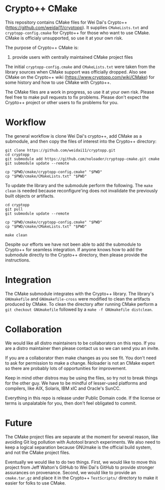 # Crypto++ CMake

This repository contains CMake files for Wei Dai's Crypto++ (https://github.com/weidai11/cryptopp). It supplies `CMakeLists.txt` and `cryptopp-config.cmake` for Crypto++ for those who want to use CMake. CMake is officialy unsupported, so use it at your own risk.

The purpose of Crypto++ CMake is:
 
1. provide users with centrally maintained CMake project files

The initial `cryptopp-config.cmake` and `CMakeLists.txt` were taken from the library sources when CMake support was officially dropped. Also see CMake on the Crypto++ wiki (https://www.cryptopp.com/wiki/CMake) for some history and how to use CMake with Crypto++.

The CMake files are a work in progress, so use it at your own risk. Please feel free to make pull requests to fix problems. Please don't expect the Crypto++ project or other users to fix problems for you.

# Workflow
The general workflow is clone Wei Dai's crypto++, add CMake as a submodule, and then copy the files of interest into the Crypto++ directory:

    git clone https://github.com/weidai11/cryptopp.git
    cd cryptopp
    git submodule add https://github.com/noloader/cryptopp-cmake.git cmake
    git submodule update --remote

    cp "$PWD/cmake/cryptopp-config.cmake" "$PWD"
    cp "$PWD/cmake/CMakeLists.txt" "$PWD"

To update the library and the submodule perform the following. The `make clean` is needed because reconfigure'ing does not invalidate the previously built objects or artifacts.

    cd cryptopp
    git pull
    git submodule update --remote

    cp "$PWD/cmake/cryptopp-config.cmake" "$PWD"
    cp "$PWD/cmake/CMakeLists.txt" "$PWD"

    make clean

Despite our efforts we have not been able to add the submodule to Crypto++ for seamless integration. If anyone knows how to add the submodule directly to the Crypto++ directory, then please provide the instructions.

# Integration
The CMake submodule integrates with the Crypto++ library. The library's `GNUmakefile` and `GNUmakefile-cross` were modified to clean the artifacts produced by CMake. To clean the directory after running CMake perform a `git checkout GNUmakefile` followed by a `make -f GNUmakefile distclean`.

# Collaboration
We would like all distro maintainers to be collaborators on this repo. If you are a distro maintainer then please contact us so we can send you an invite.

If you are a collaborator then make changes as you see fit. You don't need to ask for permission to make a change. Noloader is not an CMake expert so there are probably lots of opportunities for improvement.

Keep in mind other distros may be using the files, so try not to break things for the other guy. We have to be mindful of lesser-used platforms and compilers, like AIX, Solaris, IBM xlC and Oracle's SunCC.

Everything in this repo is release under Public Domain code. If the license or terms is unpalatable for you, then don't feel obligated to commit.

# Future
The CMake project files are separate at the moment for several reason, like avoiding Git log pollution with Autotool branch experiments. We also need to keep a logical separation because GNUmake is the official build system, and not the CMake project files.

Eventually we would like to do two things. First, we would like to move this project from Jeff Walton's GitHub to Wei Dai's GitHub to provide stronger assurances on provenance. Second, we would like to provide an `cmake.tar.gz` and place it in the Crypto++ `TestScripts/` directory to make it easier for folks to use CMake.
